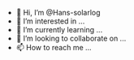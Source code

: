 - 👋 Hi, I’m @Hans-solarlog
- 👀 I’m interested in ...
- 🌱 I’m currently learning ...
- 💞️ I’m looking to collaborate on ...
- 📫 How to reach me ...

<!---
Hans-solarlog/Hans-solarlog is a ✨ special ✨ repository because its `README.md` (this file) appears on your GitHub profile.
You can click the Preview link to take a look at your changes.
--->
